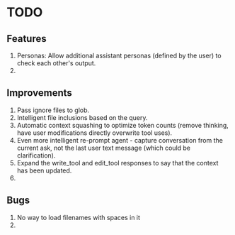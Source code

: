 # TODO

## Features

1. Personas: Allow additional assistant personas (defined by the user) to check each other's output.
2.

## Improvements

1. Pass ignore files to glob.
2. Intelligent file inclusions based on the query.
3. Automatic context squashing to optimize token counts (remove thinking, have user modifications directly overwrite tool uses).
4. Even more intelligent re-prompt agent - capture conversation from the current ask, not the last user text message (which could be clarification).
5. Expand the write_tool and edit_tool responses to say that the context has been updated.
6.

## Bugs

1. No way to load filenames with spaces in it
2. 
